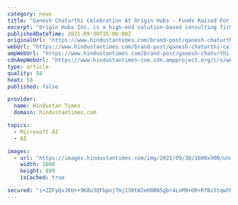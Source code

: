 ```yaml
---
category: news
title: "Ganesh Chaturthi Celebration At Origin Hubs - Funds Raised For Charities"
excerpt: "Origin Hubs Inc. is a high-end solution-based consulting firm specializing in integrating huge data sets and developing Artificial Intelligence (AI) and Machine Learning (ML)-based data analytics tools for the life science,"
publishedDateTime: 2021-09-30T15:06:00Z
originalUrl: "https://www.hindustantimes.com/brand-post/ganesh-chaturthi-celebration-at-origin-hubs-funds-raised-for-charities-101633013701696.html"
webUrl: "https://www.hindustantimes.com/brand-post/ganesh-chaturthi-celebration-at-origin-hubs-funds-raised-for-charities-101633013701696.html"
ampWebUrl: "https://www.hindustantimes.com/brand-post/ganesh-chaturthi-celebration-at-origin-hubs-funds-raised-for-charities-101633013701696-amp.html"
cdnAmpWebUrl: "https://www-hindustantimes-com.cdn.ampproject.org/c/s/www.hindustantimes.com/brand-post/ganesh-chaturthi-celebration-at-origin-hubs-funds-raised-for-charities-101633013701696-amp.html"
type: article
quality: 58
heat: 58
published: false

provider:
  name: Hindustan Times
  domain: hindustantimes.com

topics:
  - Microsoft AI
  - AI

images:
  - url: "https://images.hindustantimes.com/img/2021/09/30/1600x900/unnamed_(31)_(2)_1633014255527_1633014276743.jpg"
    width: 1600
    height: 899
    isCached: true

secured: "i+ZZFyQvJ6U++9K8o3QFbpnjTmj130tW2eH0BN5gbr4LnM9+OR+RfBi5tqwFNFpIC6Jyk/JirA5kATmO2D0QqHXLYZJL2FTt2WEDFfXeBYP8LtaYd0B0FVZDjDZ6ngl46Zru+aJAOgZIc9qp6HRcgEaw8h7y6vMNZ2Jja/t+FzqCp8/Yk/cy1k7MUxBMI+8DOeVvcyghiq3xHU4m7kHxAIt3XvTw96A9LtG3Hz8sOF8fpnLMboxZeUKEYPvmJnkoEuzHcYFKa24dkF7yCRjw8hkbkM2RkXDkawTlZqmCbSC0ZAlhv2Kgx2rkPzrc4R9Wkv0c3G86iEX8y1Qq6++j/Ii+/FZrJ49enfEWKgdHw2g=;6HG6lmRnxTcEtOy+xxF9EQ=="
---
```


